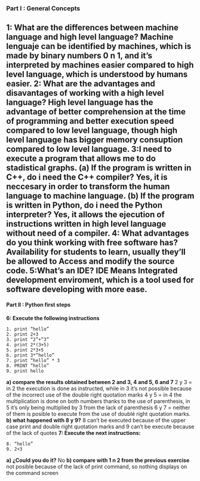 ### Part I : General Concepts ###

**1: What are the differences between machine language and high level language?**
Machine lenguaje can be identified by machines, which is made by binary numbers 0 n 1, and it’s interpreted by machines easier compared to high level language, which is understood by humans easier.
**2: What are the advantages and disavantages of working with a high level language?**
High level language has the advantage of better comprehension at the time of programming and better execution speed compared to low level language, though high level language has bigger memory consuption compared to low level language.
**3:I need to execute a program that allows me to do stadistical graphs.**
**(a) If the program is written in C++, do i need the C++ compiler?**
Yes, it is neccesary in order to transform the human language to machine language.
**(b) If the program is written in Python, do i need the Python interpreter?
Yes, it allows the ejecution of instructions written in high level language without need of a compiler.**
**4: What advantages do you think working with free software has?**
Availability for students to learn, usually they’ll be allowed to Access and modify the source code.
**5:What’s an IDE?**
 IDE Means Integrated development enviroment, which is a tool used for software developing with more ease.
 ---
#### Part II : Python first steps
**6: Execute the following instructions**
``` 
1. print “hello”
2. print 2+3
3. print “2”+”3”
4. print 2*(3+5)
5. print 2*3+5 
6. print 3*”hello” 
7. print “hello” * 3 
8. PRINT “hello”
9. print hello
```
**a) compare the results obtained between 2 and 3, 4 and 5,  6 and 7**
2 y 3 = in 2 the execution is done as instructed, while in 3 it’s not possible because of the incorrect use of the double right quotation marks
4 y 5 = in 4 the multiplication is done on both numbers thanks to the use of parenthesis, in 5 it’s only being multiplied by 3 from the lack of parenthesis
6 y 7 = neither of them is posible to execute from the use of doublé right quotation marks.
**b) what happened with 8 y 9?**
8 can’t be executed because of the upper case print and double right quotation marks and 9 can’t be execute because of the lack of quotes
**7: Execute the next instructions:**
```
8. “hello” 
9. 2+3
```
**a) ¿Could you do it?**
No
 **b) compare with 1 n 2 from the previous  exercise**
not posible because of the lack of print command, so nothing displays on the command screen
